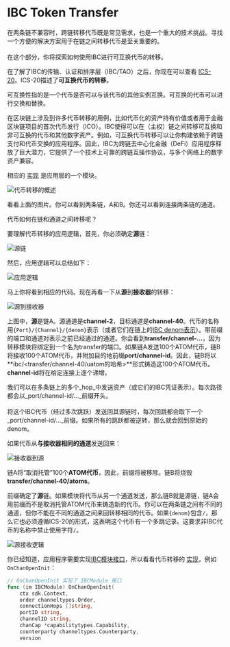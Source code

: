 # IBC Token Transfer

<HighlightBox type="learning">

在两条链不兼容时，跨链转移代币既是常见需求，也是一个重大的技术挑战。寻找一个方便的解决方案用于在链之间转移代币是至关重要的。
<br/><br/>
在这个部分，你将探索如何使用IBC进行可互换代币的转移。

</HighlightBox>

在了解了IBC的传输、认证和排序层（IBC/TAO）之后，你现在可以查看 [ICS-20](https://github.com/cosmos/ibc/blob/master/spec/app/ics-020-fungible-token-transfer/README.md)。ICS-20描述了**可互换代币的转移**。

<HighlightBox type="info">

可互换性指的是一个代币是否可以与该代币的其他实例互换。可互换的代币可以进行交换和替换。

</HighlightBox>

在区块链上涉及到许多代币转移的用例，比如代币化的资产持有价值或者用于金融区块链项目的首次代币发行（ICO）。IBC使得可以在（主权）链之间转移可互换和非可互换的代币和其他数字资产。例如，可互换代币转移可以让你构建依赖于跨链支付和代币交换的应用程序。因此，IBC为跨链去中心化金融（DeFi）应用程序释放了巨大潜力，它提供了一个技术上可靠的跨链互操作协议，与多个网络上的数字资产兼容。

相应的 [实现](https://github.com/cosmos/ibc-go/tree/main/modules/apps/transfer) 是应用层的一个模块。

![代币转移的概述](./images/transferoverview.png)

看看上面的图片。你可以看到两条链，A和B。你还可以看到连接两条链的通道。

代币如何在链和通道之间转移呢？

要理解代币转移的应用逻辑，首先，你必须确定**源**链：

![源链](./images/sourcechain.png)

然后，应用逻辑可以总结如下：

![应用逻辑](./images/applicationlogic.png)

马上你将看到相应的代码。现在再看一下从**源**到**接收器**的转移：

![源到接收器](./images/sourcetosink.png)

上图中，**源**是链A。源通道是**channel-2**，目标通道是**channel-40**。代币的名称用`{Port}/{Channel}/{denom}`表示（或者它们在链上的[IBC denom表示](../../2-如何开发一条链/2.1-developer-portal/tutorials/6-ibc-dev/index.md)）。带前缀的端口和通道对表示之前已经通过的通道。你会看到**transfer/channel-...**，因为转移模块将绑定到一个名为transfer的端口。如果链A发送100个ATOM代币，链B将接收100个ATOM代币，并附加目的地前缀**port/channel-id**。因此，链B将以**ibc/<transfer/channel-40/uatom的哈希>**形式铸造这100个ATOM代币。**channel-id**将在给定连接上逐个递增。

<HighlightBox type="note">

我们可以在多条链上的多个_hop_中发送资产（或它们的IBC凭证表示）。每次路径都会以_port/channel-id/..._前缀开头。
</br></br>
将这个IBC代币（经过多次跳跃）发送回其源链时，每次回跳都会取下一个_port/channel-id/..._前缀。如果所有的跳跃都被逆转，那么就会回到原始的denom。

</HighlightBox>

如果代币从**与接收器相同的通道**发送回来：

![接收器到源](./images/sinktosource.png)

链A将“取消托管”100个**ATOM代币**，因此，前缀将被移除。链B将烧毁**transfer/channel-40/atoms**。

<HighlightBox type="note">

前缀确定了**源**链。如果模块将代币从另一个通道发送，那么链B就是源链，链A会用前缀而不是取消托管ATOM代币来铸造新的代币。你可以在两条链之间有不同的通道，但你不能在不同的通道之间来回转移相同的代币。如果`{denom}`包含`/`，那么它也必须遵循ICS-20的形式，这表明这个代币有一个多跳记录。这要求非IBC代币的名称中禁止使用字符`/`。

</HighlightBox>

![源接收逻辑](./images/sourcesinklogic.png)

你已经知道，应用程序需要实现[IBC模块接口](https://github.com/cosmos/ibc-go/blob/v5.1.0/modules/core/05-port/types/module.go)，所以看看代币转移的 [实现](https://github.com/cosmos/ibc-go/blob/v5.1.0/modules/apps/transfer/ibc_module.go)，例如 `OnChanOpenInit`：

```go
// OnChanOpenInit 实现了 IBCModule 接口
func (im IBCModule) OnChanOpenInit(
    ctx sdk.Context,
    order channeltypes.Order,
    connectionHops []string,
    portID string,
    channelID string,
    chanCap *capabilitytypes.Capability,
    counterparty channeltypes.Counterparty,
    version